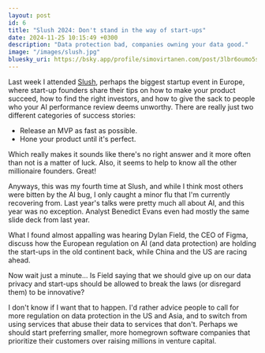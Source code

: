 ```yaml
---
layout: post
id: 6
title: "Slush 2024: Don't stand in the way of start-ups"
date: 2024-11-25 10:15:49 +0300
description: "Data protection bad, companies owning your data good."
image: "/images/slush.jpg"
bluesky_uri: https://bsky.app/profile/simovirtanen.com/post/3lbr6oumo5s2v
---
```


Last week I attended [Slush](https://slush.org/), perhaps the biggest startup event in Europe, where start-up founders share their tips on how to make your product succeed, how to find the right investors, and how to give the sack to people who your AI performance review deems unworthy. There are really just two different categories of success stories:

- Release an MVP as fast as possible.
- Hone your product until it's perfect.

Which really makes it sounds like there's no right answer and it more often than not is a matter of luck. Also, it seems to help to know all the other millionaire founders. Great!

Anyways, this was my fourth time at Slush, and while I think most others were bitten by the AI bug, I only caught a minor flu that I'm currently recovering from. Last year's talks were pretty much all about AI, and this year was no exception. Analyst Benedict Evans even had mostly the same slide deck from last year.

What I found almost appalling was hearing Dylan Field, the CEO of Figma, discuss how the European regulation on AI (and data protection) are holding the start-ups in the old continent back, while China and the US are racing ahead.

Now wait just a minute... Is Field saying that we should give up on our data privacy and start-ups should be allowed to break the laws (or disregard them) to be innovative?

I don't know if I want that to happen. I'd rather advice people to call for more regulation on data protection in the US and Asia, and to switch from using services that abuse their data to services that don't. Perhaps we should start preferring smaller, more homegrown software companies that prioritize their customers over raising millions in venture capital.
